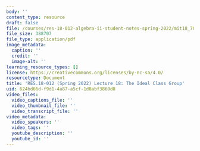 ```yaml
---
body: ''
content_type: resource
draft: false
file: /courses/res-18-012-algebra-ii-student-notes-spring-2022/mit18_702s22_lec18.pdf
file_size: 388707
file_type: application/pdf
image_metadata:
  caption: ''
  credit: ''
  image-alt: ''
learning_resource_types: []
license: https://creativecommons.org/licenses/by-nc-sa/4.0/
resourcetype: Document
title: 'RES.18-012 (Spring 2022) Lecture 18: The Ideal Class Group'
uid: 624bd66d-f9d1-4a87-a5cf-1d8abf3869d8
video_files:
  video_captions_file: ''
  video_thumbnail_file: ''
  video_transcript_file: ''
video_metadata:
  video_speakers: ''
  video_tags: ''
  youtube_description: ''
  youtube_id: ''
---
```

